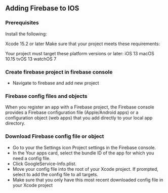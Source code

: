 ## Adding Firebase to IOS

### Prerequisites
Install the following:

Xcode 15.2 or later
Make sure that your project meets these requirements:

Your project must target these platform versions or later:
iOS 13
macOS 10.15
tvOS 13
watchOS 7

### Create firebase project in firebase console
* Navigate to firebase and add new project

### Firebase config files and objects
When you register an app with a Firebase project, the Firebase console provides a Firebase configuration file (Apple/Android apps) or a configuration object (web apps) that you add directly to your local app directory.

### Download Firebase config file or object
* Go to your the Settings icon Project settings in the Firebase console.
* In the Your apps card, select the bundle ID of the app for which you need a config file.
* Click  GoogleService-Info.plist.
* Move your config file into the root of your Xcode project. If prompted, select to add the config file to all targets.
* Make sure that you only have this most recent downloaded config file in your Xcode project
